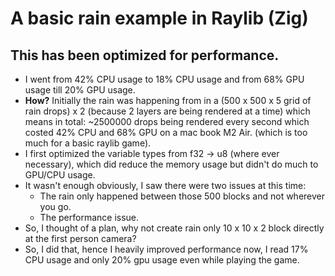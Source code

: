 # A basic rain example in Raylib (Zig)

## This has been optimized for performance.

- I went from 42% CPU usage to 18% CPU usage and from 68% GPU usage till 20% GPU usage.
- **How?** Initially the rain was happening from in a (500 x 500 x 5 grid of rain drops) x 2 (because 2 layers are being rendered at a time) which means in total: ~2500000 drops being rendered every second which costed 42% CPU and 68% GPU on a mac book M2 Air. (which is too much for a basic raylib game).
- I first optimized the variable types from f32 -> u8 (where ever necessary), which did reduce the memory usage but didn't do much to GPU/CPU usage.
- It wasn't enough obviously, I saw there were two issues at this time:
    - The rain only happened between those 500 blocks and not wherever you go.
    - The performance issue.
- So, I thought of a plan, why not create rain only 10 x 10 x 2 block directly at the first person camera?
- So, I did that, hence I heavily improved performance now, I read 17% CPU usage and only 20% gpu usage even while playing the game.

